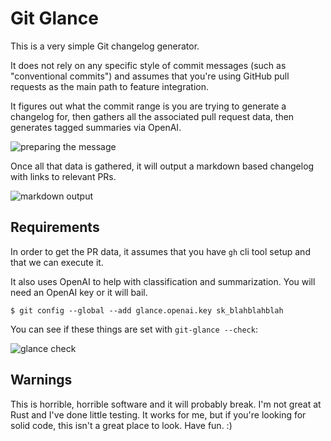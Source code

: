 # Git Glance

This is a very simple Git changelog generator.

It does not rely on any specific style of commit messages (such as "conventional commits") and assumes that you're using GitHub pull requests as the main path to feature integration.

It figures out what the commit range is you are trying to generate a changelog for, then gathers all the associated pull request data, then generates tagged summaries via OpenAI.

![preparing the message](https://github.com/schacon/git-glance/assets/70/b93e513a-cd45-4ab4-bec7-44ece96aa2af)

Once all that data is gathered, it will output a markdown based changelog with links to relevant PRs.

![markdown output](https://github.com/schacon/git-glance/assets/70/1541dc29-c748-43f6-8638-f90875d1cd17)

## Requirements

In order to get the PR data, it assumes that you have `gh` cli tool setup and that we can execute it.

It also uses OpenAI to help with classification and summarization. You will need an OpenAI key or it will bail.

```
$ git config --global --add glance.openai.key sk_blahblahblah
```

You can see if these things are set with `git-glance --check`:

![glance check](https://github.com/schacon/git-glance/assets/70/93ac2f2b-83f1-4369-a696-a1052dbf0bd0)

## Warnings

This is horrible, horrible software and it will probably break. I'm not great at Rust and I've done little testing. It works for me, but if you're looking for solid code, this isn't a great place to look. Have fun. :)
